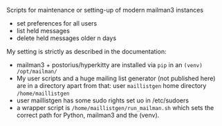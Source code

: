 Scripts for maintenance or setting-up of modern mailman3 instances

* set preferences for all users
* list held messages
* delete held messages older n days


My setting is strictly as described in the documentation:

* mailman3 + postorius/hyperkitty are installed via `pip` in an `(venv) /opt/mailman/`
* My user scripts and a huge mailing list generator (not published here) are in a directory apart from that: user `maillistgen` home directory `/home/maillistgen`
* user maillistgen has some sudo rights set uo in /etc/sudoers
* a wrapper script is `/home/maillistgen/run_mailman.sh` which sets the correct path for Python, mailman3 and the (venv).
  
